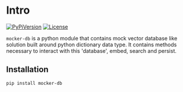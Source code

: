 # Intro

[![PyPiVersion](https://img.shields.io/pypi/v/mocker-db)](https://pypi.org/project/mocker-db/) [![License](https://img.shields.io/github/license/Kiril-Mordan/reusables)](https://github.com/Kiril-Mordan/reusables/blob/main/LICENSE)

`mocker-db` is a python module that contains mock vector database like solution built around
python dictionary data type. It contains methods necessary to interact with this 'database',
embed, search and persist.


## Installation

```bash
pip install mocker-db
```


